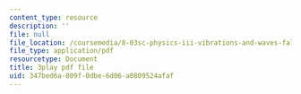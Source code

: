 ```yaml
---
content_type: resource
description: ''
file: null
file_location: /coursemedia/8-03sc-physics-iii-vibrations-and-waves-fall-2016/347bed6a809f0dbe6d06a0809524afaf_Dlhma3z57SA.pdf
file_type: application/pdf
resourcetype: Document
title: 3play pdf file
uid: 347bed6a-809f-0dbe-6d06-a0809524afaf
---
```

